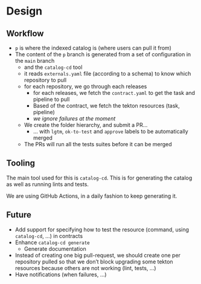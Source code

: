 # Design

## Workflow

- `p` is where the indexed catalog is (where users can pull it from)
- The content of the `p` branch is generated from a set of configuration in the `main` branch
    - and the `catalog-cd` tool
    - it reads `externals.yaml` file (according to a schema) to know which repository to pull
    - for each repository, we go through each releases
        - for each releases, we fetch the `contract.yaml` to get the task and pipeline to pull
        - Based of the contract, we fetch the tekton resources (task, pipeline)
        - *we ignore failures at the moment*
    - We create the folder hierarchy, and submit a PR…
        - … with `lgtm`, `ok-to-test` and `approve` labels to be automatically merged
    - The PRs will run all the tests suites before it can be merged

## Tooling

The main tool used for this is `catalog-cd`. This is for generating the catalog as well as running lints and tests.

We are using GitHub Actions, in a daily fashion to keep generating it.

## Future

- Add support for specifying how to test the resource (command, using `catalog-cd`, …) in contracts
- Enhance `catalog-cd generate`
    - Generate documentation
- Instead of creating one big pull-request, we should create one per repository pulled so that we don’t block upgrading some tekton resources because others are not working (lint, tests, …)
- Have notifications (when failures, …)
